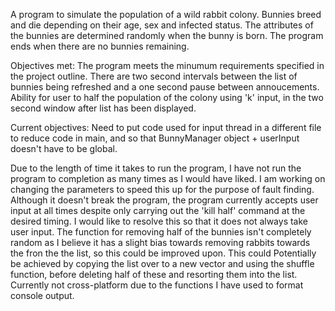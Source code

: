 A program to simulate the population of a wild rabbit colony. Bunnies breed and die depending on their age, sex and infected status. The attributes of the bunnies are determined randomly when the bunny is born. The program ends when there are no bunnies remaining.

Objectives met:
The program meets the minumum requirements specified in the project outline.
There are two second intervals between the list of bunnies being refreshed and a one second pause between annoucements.
Ability for user to half the population of the colony using 'k' input, in the two second window after list has been displayed.

Current objectives:
Need to put code used for input thread in a different file to reduce code in main, and so that BunnyManager object + userInput doesn't have to be global.

Due to the length of time it takes to run the program, I have not run the program to completion as many times as I would have liked. 
I am working on changing the parameters to speed this up for the purpose of fault finding. 
Although it doesn't break the program, the program currently accepts user input at all times despite only carrying out the 'kill half' command at the desired timing. I would like to resolve this so that it does not always take user input.
The function for removing half of the bunnies isn't completely random as I believe it has a slight bias towards removing rabbits towards the fron the the list, so this could be improved upon. This could Potentially be achieved by copying the list over to a new vector and using the shuffle function, before deleting half of these and resorting them into the list.
Currently not cross-platform due to the functions I have used to format console output.



